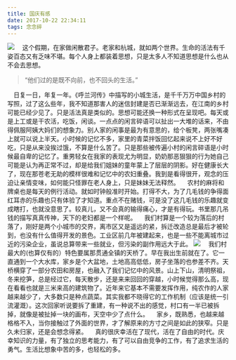 ```yaml
---
title: 国庆有感
date: 2017-10-22 22:34:11
tags: 念念碎
---
```

![](https://cdn.monniya.com/2017pic/national-day-01.jpg)
 这个假期，在家做闲散君子。老家和杭城，就如两个世界。生命的活法有千姿百态又有乏味不堪。每个人身上都装着思想，只是太多人不知道思想是什么也从不会去思想。
> “他们过的是既不向前，也不回头的生活。”

 日复一日，年复一年。《呼兰河传》中描写的小城生活，是千千万万中国乡村的写照，过了这么些年，我不知道那害人的迷信封建是否已渐渐远去，在江南的乡村可能已经少见了。只是活法真是类似的。思想可能还换一种形式在呈现吧。每天或是上工或是干农活，吃饭，闲谈。一点点的闲言碎语可以扯出一大堆的话来，不由得佩服阿姨大妈们的想象力。别人家的闲事是最为有意思的，给个板凳，两张嘴凑上就可以说上半天。小时候的记忆不多，家里的青菜拌饭回忆起来说不上好不好吃，只是从来没挨过饿，不算是什么苦了。只是那些被传遍小村的闲言碎语是小时候最自卑的记忆了。重男轻女在我家的表现尤为明显，奶奶那恶狠狠的行为她自己可能是认为再正常不过，却是给我们姐妹的童年蒙上了层层的阴影。好在健康长大了，现在那苍老无助的模样很难和记忆中的农妇重叠。我到是看得很开，观念的压迫让亲情变味，如何能只怪罪在老人身上，只是妹妹无法释然。
 农村的麻将和牌桌也是每天的例行活动。就如时钟般准时开始。打得不大，为了几毛钱的争得面红耳赤的乐趣也只有体验了才知道。重点不在赌钱，可是没了这几毛钱的乐趣就变成瞎打，也就没意思了。较真儿，又不会真的输得痛心，才是有得玩。书里那几吊钱的描写真真传神，天下的老妇都是一个样呢。
 我们村算是一个较为落后的村落了，刚好是两个小城市的交界，离市区又是遥远的紧，拆迁改造总是最后才被轮到，也没有什么值得开发的景色。工业区前几年被建起来，也是一些不能离城市过近的污染企业，虽说总算带来一些就业，但污染的副作用远大于此。
![](https://cdn.monniya.com/2017pic/national-day-02.jpg)
 我们村最大的(也算仅有的）特色要属那贯通全镇的天桥了。早在我出生前就在了。它一直通到一个大水库，家乡是个大盆地，土地高高低低，房子坐落的也参差不齐。天桥横穿了一部分农田和房屋，也融入了我们记忆中的风景。山上下山，清明祭祖，冬来挖笋，总是经过它，每天散步，还是来来回回的穿越，小时候觉得那么高，现在看看也就是三米来高的建筑物了。近年来它基本不需要发挥作用，纯农作的人家越来越少了，大多数只是种点蔬菜。其实我都不晓得它的工作机制（应该是统一引流灌溉）。这次回家听说要拆了重建，有一种说不出的感觉，村口有一半已被拆掉，就像是被扯掉一块的画布，天空中少了点什么。
 家乡，既熟悉，也越来越格格不入，当你接触过了外面的世界，才了解原来的方寸之间是如此的狭窄。只是久未归家，还是会想念得紧。
 真的很庆幸活在了现代，活在了自由的时代。庆幸知识的力量，有了独立的思考能力，有了可以自由竞争的工作，有了追求生活的勇气。生活比想象中苦的多，也轻松的多。


